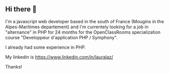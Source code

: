## Hi there 👋 

I'm a javascript web developer based in the south of France (Mougins in the Alpes-Maritimes departement) and I'm currentely looking for a job in "alternance" in PHP for 24 months for the OpenClassRooms specialization course "Developpeur d'application PHP / Symphony". 

I already had some experience in PHP. 

My linkedin is https://www.linkedin.com/in/lauralaz/ 

Thanks! 
